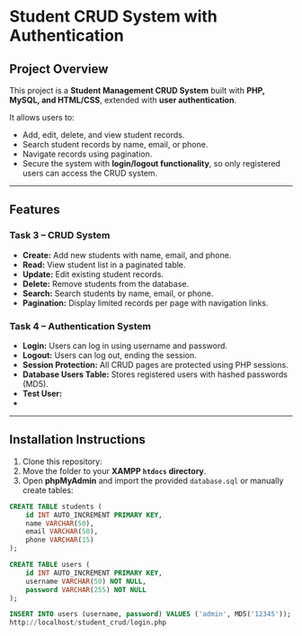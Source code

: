 # Student CRUD System with Authentication

## Project Overview
This project is a **Student Management CRUD System** built with **PHP, MySQL, and HTML/CSS**, extended with **user authentication**.  

It allows users to:  
- Add, edit, delete, and view student records.  
- Search student records by name, email, or phone.  
- Navigate records using pagination.  
- Secure the system with **login/logout functionality**, so only registered users can access the CRUD system.  

---

## Features

### Task 3 – CRUD System
- **Create:** Add new students with name, email, and phone.  
- **Read:** View student list in a paginated table.  
- **Update:** Edit existing student records.  
- **Delete:** Remove students from the database.  
- **Search:** Search students by name, email, or phone.  
- **Pagination:** Display limited records per page with navigation links.  

### Task 4 – Authentication System
- **Login:** Users can log in using username and password.  
- **Logout:** Users can log out, ending the session.  
- **Session Protection:** All CRUD pages are protected using PHP sessions.  
- **Database Users Table:** Stores registered users with hashed passwords (MD5).  
- **Test User:**
- 
---

## Installation Instructions
1. Clone this repository:  
2. Move the folder to your **XAMPP `htdocs` directory**.  
3. Open **phpMyAdmin** and import the provided `database.sql` or manually create tables:  

```sql
CREATE TABLE students (
    id INT AUTO_INCREMENT PRIMARY KEY,
    name VARCHAR(50),
    email VARCHAR(50),
    phone VARCHAR(15)
);

CREATE TABLE users (
    id INT AUTO_INCREMENT PRIMARY KEY,
    username VARCHAR(50) NOT NULL,
    password VARCHAR(255) NOT NULL
);

INSERT INTO users (username, password) VALUES ('admin', MD5('12345'));
http://localhost/student_crud/login.php

